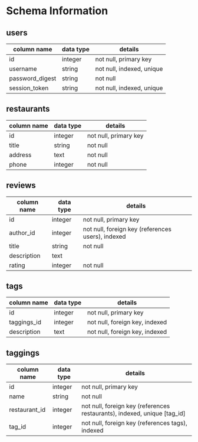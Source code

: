 # Schema Information

## users
column name     | data type | details
----------------|-----------|-----------------------
id              | integer   | not null, primary key
username        | string    | not null, indexed, unique
password_digest | string    | not null
session_token   | string    | not null, indexed, unique

## restaurants
column name | data type | details
------------|-----------|-----------------------
id          | integer   | not null, primary key
title       | string    | not null
address     | text      | not null
phone       | integer   | not null

## reviews
column name | data type | details
------------|-----------|-----------------------
id          | integer   | not null, primary key
author_id   | integer   | not null, foreign key (references users), indexed
title       | string    | not null
description | text      |
rating      | integer   | not null

## tags
column name | data type | details
------------|-----------|-----------------------
id          | integer   | not null, primary key
taggings_id | integer   | not null, foreign key, indexed
description | text      | not null, foreign key, indexed


## taggings
column name   | data type | details
--------------|-----------|-----------------------
id            | integer   | not null, primary key
name          | string    | not null
restaurant_id | integer   | not null, foreign key (references restaurants), indexed, unique [tag_id]
tag_id        | integer   | not null, foreign key (references tags), indexed

